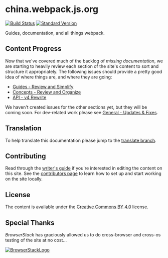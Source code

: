 # china.webpack.js.org

[![Build Status][13]][10]
[![Standard Version][12]][11]

Guides, documentation, and all things webpack.


## Content Progress

Now that we've covered much of the backlog of _missing documentation_, we are
starting to heavily review each section of the site's content to sort and
structure it appropriately. The following issues should provide a pretty good
idea of where things are, and where they are going:

- [Guides - Review and Simplify][1]
- [Concepts - Review and Organize][2]
- [API - v4 Rewrite][8]

We haven't created issues for the other sections yet, but they will be coming
soon. For dev-related work please see [General - Updates & Fixes][3].


## Translation

To help translate this documentation please jump to the [translate branch][4].


## Contributing

Read through the [writer's guide][7] if you're interested in editing the
content on this site. See the [contributors page][5] to learn how to set up and
start working on the site locally.


## License

The content is available under the [Creative Commons BY 4.0][6] license.


## Special Thanks

_BrowserStack_ has graciously allowed us to do cross-browser and cross-os
testing of the site at no cost...

[![BrowserStackLogo](./browserstack-logo.png)][9]


[1]: https://github.com/webpack/webpack.js.org/issues/1258
[2]: https://github.com/webpack/webpack.js.org/issues/1386
[3]: https://github.com/webpack/webpack.js.org/issues/1525
[4]: https://github.com/webpack/webpack.js.org/tree/translation
[5]: https://github.com/webpack/webpack.js.org/blob/master/.github/CONTRIBUTING.md
[6]: https://creativecommons.org/licenses/by/4.0/
[7]: https://webpack.js.org/writers-guide
[8]: https://github.com/webpack/webpack.js.org/pull/1754
[9]: http://browserstack.com/
[10]: http://travis-ci.org/webpack/webpack.js.org
[11]: https://github.com/conventional-changelog/standard-version
[12]: https://img.shields.io/badge/release-standard%20version-brightgreen.svg
[13]: https://secure.travis-ci.org/webpack/webpack.js.org.svg
